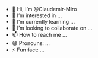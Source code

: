 - 👋 Hi, I’m @Claudemir-Miro
- 👀 I’m interested in ...
- 🌱 I’m currently learning ...
- 💞️ I’m looking to collaborate on ...
- 📫 How to reach me ...
- 😄 Pronouns: ...
- ⚡ Fun fact: ...

<!---
Claudemir-Miro/Claudemir-Miro is a ✨ special ✨ repository because its `README.md` (this file) appears on your GitHub profile.
You can click the Preview link to take a look at your changes.
--->
